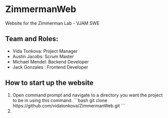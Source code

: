 # ZimmermanWeb
Website for the Zimmerman Lab - VJAM SWE 

## Team and Roles:
* Vida Tonkova: Project Manager
* Austin Jacobs: Scrum Master
* Michael Mendel: Backend Developer
* Jack Gonzales : Frontend Developer

## How to start up the website
<ol>
  <li>
    Open command prompt and navigate to a directory you want the project to be in using this command.
    ```bash
     git clone https://github.com/vidatonkova/ZimmermanWeb.git
     ```
  </li>
  <li>
    
  </li>
</ol>
